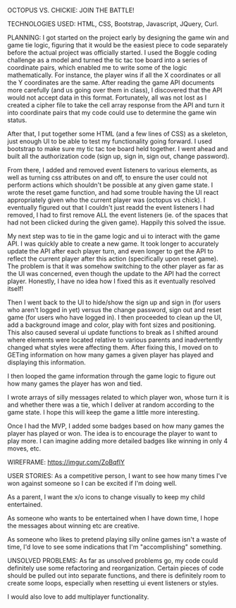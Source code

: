 OCTOPUS VS. CHICKIE: JOIN THE BATTLE!


TECHNOLOGIES USED: HTML, CSS, Bootstrap, Javascript, JQuery, Curl.


PLANNING:
I got started on the project early by designing the game win and game tie logic, figuring that it would be the easiest piece to code separately before the actual project was officially started. I used the Boggle coding challenge as a model and turned the tic tac toe board into a series of coordinate pairs, which enabled me to write some of the logic mathematically. For instance, the player wins if all the X coordinates or all the Y coordinates are the same. After reading the game API  documents more carefully (and us going over them in class), I discovered that the API would not accept data in this format. Fortunately, all was not lost as I created a cipher file to take the cell array response from the API and turn it into coordinate pairs that my code could use to determine the game win status.

After that, I put together some HTML (and a few lines of CSS) as a skeleton, just enough UI to be able to test my functionality going forward. I used bootstrap to make sure my tic tac toe board held together. I went ahead and built all the authorization code (sign up, sign in, sign out, change password).

From there, I added and removed event listeners to various elements, as well as turning css attributes on and off, to ensure the user could not perform actions which shouldn't be possible at any given game state. I wrote the reset game function, and had some trouble having the UI react appropriately given who the current player was (octopus vs chick). I eventually figured out that I couldn't just readd the event listeners I had removed, I had to first remove ALL the event listeners (ie. of the spaces that had not been clicked during the given game). Happily this solved the issue.

My next step was to tie in the game logic and ui to interact with the game API. I was quickly able to create a new game. It took longer to accurately update the API after each player turn, and even longer to get the API to reflect the current player after this action (specifically upon reset game). The problem is that it was somehow switching to the other player as far as the UI was concerned, even though the update to the API had the correct player. Honestly, I have no idea how I fixed this as it eventually resolved itself!

Then I went back to the UI to hide/show the sign up and sign in (for users who aren't logged in yet) versus the change password, sign out and reset game (for users who have logged in). I then proceeded to clean up the UI, add a background image and color, play with font sizes and positioning. This also caused several ui update functions to break as I shifted around where elements were located relative to various parents and inadvertently changed what styles were affecting them. After fixing this, I moved on to GETing information on how many games a given player has played and displaying this information.

I then looped the game information through the game logic to figure out how many games the player has won and tied.

I wrote arrays of silly messages related to which player won, whose turn it is and whether there was a tie, which I deliver at random according to the game state. I hope this will keep the game a little more interesting.


Once I had the MVP, I added some badges based on how many games the player has played or won. The idea is to encourage the player to want to play more. I can imagine adding more detailed badges like winning in only 4 moves, etc.


WIREFRAME:  https://imgur.com/ZoBqflY

USER STORIES:
As a competitive person, I want to see how many times I've won against someone so I can be excited if I'm doing well.

As a parent, I want the x/o icons to change visually to keep my child entertained.

As someone who wants to be entertained when I have down time, I hope the messages about winning etc are creative.

As someone who likes to pretend playing silly online games isn't a waste of time, I'd love to see some indications that I'm "accomplishing" something.


UNSOLVED PROBLEMS:
As far as unsolved problems go, my code could definitely use some refactoring and
reorganization. Certain pieces of code should be pulled out into separate functions, and there is definitely room to create some loops, especially when resetting ui event listeners or styles.

I would also love to add multiplayer functionality.
